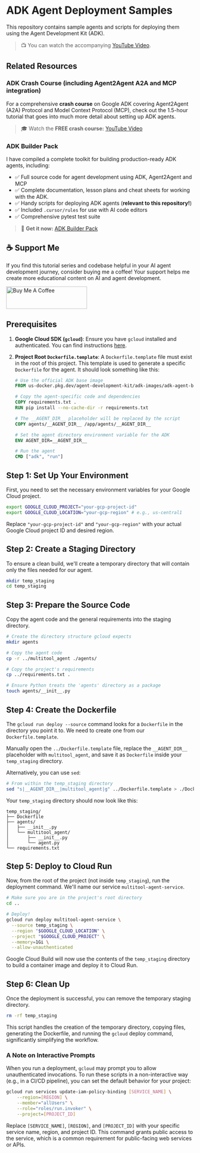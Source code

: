 # ADK Agent Deployment Samples

This repository contains sample agents and scripts for deploying them using the Agent Development Kit (ADK).

> 📺 You can watch the accompanying [YouTube Video](https://www.youtube.com/watch?v=NEhWsMUz3ro).

## Related Resources

### ADK Crash Course (including Agent2Agent A2A and MCP integration)

For a comprehensive **crash course** on Google ADK covering Agent2Agent (A2A) Protocol and Model Context Protocol (MCP), check out the 1.5-hour tutorial that goes into much more detail about setting up ADK agents.

> 🎓 Watch the **FREE crash course:** [YouTube Video](https://www.youtube.com/watch?v=s6-Ofu-uu2k)

### ADK Builder Pack

I have compiled a complete toolkit for building production-ready ADK agents, including:

- ✅ Full source code for agent development using ADK, Agent2Agent and MCP
- ✅ Complete documentation, lesson plans and cheat sheets for working with the ADK.
- ✅ Handy scripts for deploying ADK agents (**relevant to this repository!**)
- ✅ Included `.cursor/rules` for use with AI code editors
- ✅ Comprehensive pytest test suite

> 🚀 **Get it now:** [ADK Builder Pack](https://gum.co/u/h9uqww5i1)

## ☕ Support Me

If you find this tutorial series and codebase helpful in your AI agent development journey, consider buying me a coffee! Your support helps me create more educational content on AI and agent development.

<a href="https://buymeacoffee.com/aioriented" target="_blank">
  <img src="https://cdn.buymeacoffee.com/buttons/v2/default-yellow.png" alt="Buy Me A Coffee" style="height: 60px !important;width: 217px !important;" >
</a>

## Prerequisites

1.  **Google Cloud SDK (`gcloud`)**: Ensure you have `gcloud` installed and authenticated. You can find instructions [here](https://cloud.google.com/sdk/docs/install).
2.  **Project Root `Dockerfile.template`**: A `Dockerfile.template` file must exist in the root of this project. This template is used to generate a specific `Dockerfile` for the agent. It should look something like this:

    ```Dockerfile
    # Use the official ADK base image
    FROM us-docker.pkg.dev/agent-development-kit/adk-images/adk-agent-base:latest

    # Copy the agent-specific code and dependencies
    COPY requirements.txt .
    RUN pip install --no-cache-dir -r requirements.txt

    # The __AGENT_DIR__ placeholder will be replaced by the script
    COPY agents/__AGENT_DIR__ /app/agents/__AGENT_DIR__

    # Set the agent directory environment variable for the ADK
    ENV AGENT_DIR=__AGENT_DIR__

    # Run the agent
    CMD ["adk", "run"]
    ```

## Step 1: Set Up Your Environment

First, you need to set the necessary environment variables for your Google Cloud project.

```bash
export GOOGLE_CLOUD_PROJECT="your-gcp-project-id"
export GOOGLE_CLOUD_LOCATION="your-gcp-region" # e.g., us-central1
```

Replace `"your-gcp-project-id"` and `"your-gcp-region"` with your actual Google Cloud project ID and desired region.

## Step 2: Create a Staging Directory

To ensure a clean build, we'll create a temporary directory that will contain only the files needed for our agent.

```bash
mkdir temp_staging
cd temp_staging
```

## Step 3: Prepare the Source Code

Copy the agent code and the general requirements into the staging directory.

```bash
# Create the directory structure gcloud expects
mkdir agents

# Copy the agent code
cp -r ../multitool_agent ./agents/

# Copy the project's requirements
cp ../requirements.txt .

# Ensure Python treats the 'agents' directory as a package
touch agents/__init__.py
```

## Step 4: Create the Dockerfile

The `gcloud run deploy --source` command looks for a `Dockerfile` in the directory you point it to. We need to create one from our `Dockerfile.template`.

Manually open the `../Dockerfile.template` file, replace the `__AGENT_DIR__` placeholder with `multitool_agent`, and save it as `Dockerfile` inside your `temp_staging` directory.

Alternatively, you can use `sed`:

```bash
# From within the temp_staging directory
sed "s|__AGENT_DIR__|multitool_agent|g" ../Dockerfile.template > ./Dockerfile
```

Your `temp_staging` directory should now look like this:

```
temp_staging/
├── Dockerfile
├── agents/
│   ├── __init__.py
│   └── multitool_agent/
│       ├── __init__.py
│       └── agent.py
└── requirements.txt
```

## Step 5: Deploy to Cloud Run

Now, from the root of the project (not inside `temp_staging`), run the deployment command. We'll name our service `multitool-agent-service`.

```bash
# Make sure you are in the project's root directory
cd ..

# Deploy!
gcloud run deploy multitool-agent-service \
  --source temp_staging \
  --region "$GOOGLE_CLOUD_LOCATION" \
  --project "$GOOGLE_CLOUD_PROJECT" \
  --memory=1Gi \
  --allow-unauthenticated
```

Google Cloud Build will now use the contents of the `temp_staging` directory to build a container image and deploy it to Cloud Run.

## Step 6: Clean Up

Once the deployment is successful, you can remove the temporary staging directory.

```bash
rm -rf temp_staging
```

This script handles the creation of the temporary directory, copying files, generating the Dockerfile, and running the `gcloud` deploy command, significantly simplifying the workflow.

### A Note on Interactive Prompts

When you run a deployment, `gcloud` may prompt you to allow unauthenticated invocations. To run these scripts in a non-interactive way (e.g., in a CI/CD pipeline), you can set the default behavior for your project:

```bash
gcloud run services update-iam-policy-binding [SERVICE_NAME] \
    --region=[REGION] \
    --member="allUsers" \
    --role="roles/run.invoker" \
    --project=[PROJECT_ID]
```

Replace `[SERVICE_NAME]`, `[REGION]`, and `[PROJECT_ID]` with your specific service name, region, and project ID. This command grants public access to the service, which is a common requirement for public-facing web services or APIs.
